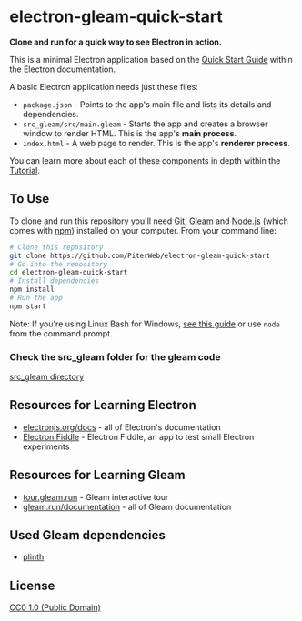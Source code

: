 # electron-gleam-quick-start

**Clone and run for a quick way to see Electron in action.**

This is a minimal Electron application based on the [Quick Start Guide](https://electronjs.org/docs/latest/tutorial/quick-start) within the Electron documentation.

A basic Electron application needs just these files:

- `package.json` - Points to the app's main file and lists its details and dependencies.
- `src_gleam/src/main.gleam` - Starts the app and creates a browser window to render HTML. This is the app's **main process**.
- `index.html` - A web page to render. This is the app's **renderer process**.

You can learn more about each of these components in depth within the [Tutorial](https://electronjs.org/docs/latest/tutorial/tutorial-prerequisites).

## To Use

To clone and run this repository you'll need [Git](https://git-scm.com), [Gleam](https://gleam.run/getting-started/installing/) and [Node.js](https://nodejs.org/en/download/) (which comes with [npm](http://npmjs.com)) installed on your computer. From your command line:

```bash
# Clone this repository
git clone https://github.com/PiterWeb/electron-gleam-quick-start
# Go into the repository
cd electron-gleam-quick-start
# Install dependencies
npm install
# Run the app
npm start
```

Note: If you're using Linux Bash for Windows, [see this guide](https://www.howtogeek.com/261575/how-to-run-graphical-linux-desktop-applications-from-windows-10s-bash-shell/) or use `node` from the command prompt.

### Check the src_gleam folder for the gleam code

[src_gleam directory](./src_gleam/)

## Resources for Learning Electron

- [electronjs.org/docs](https://electronjs.org/docs) - all of Electron's documentation
- [Electron Fiddle](https://electronjs.org/fiddle) - Electron Fiddle, an app to test small Electron experiments

## Resources for Learning Gleam

- [tour.gleam.run](https://tour.gleam.run/) - Gleam interactive tour
- [gleam.run/documentation](https://gleam.run/documentation/) - all of Gleam documentation

## Used Gleam dependencies

- [plinth](https://github.com/CrowdHailer/plinth)

## License

[CC0 1.0 (Public Domain)](LICENSE.md)
